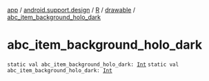 [app](../../../index.md) / [android.support.design](../../index.md) / [R](../index.md) / [drawable](index.md) / [abc_item_background_holo_dark](./abc_item_background_holo_dark.md)

# abc_item_background_holo_dark

`static val abc_item_background_holo_dark: `[`Int`](https://kotlinlang.org/api/latest/jvm/stdlib/kotlin/-int/index.html)
`static val abc_item_background_holo_dark: `[`Int`](https://kotlinlang.org/api/latest/jvm/stdlib/kotlin/-int/index.html)